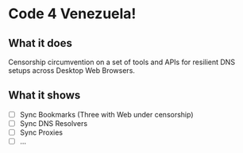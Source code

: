 # Code 4 Venezuela!

## What it does

Censorship circumvention on a set of tools and APIs for resilient DNS setups across Desktop Web Browsers.

## What it shows

- [ ] Sync Bookmarks (Three with Web under censorship)
- [ ] Sync DNS Resolvers
- [ ] Sync Proxies
- [ ] ...